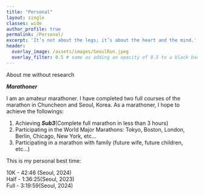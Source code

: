 ```yaml
---
title: "Personal"
layout: single
classes: wide
author_profile: true
permalink: /Personal/
excerpt: 'It’s not about the legs; it’s about the heart and the mind.'
header:
  overlay_image: /assets/images/SeoulRun.jpeg
  overlay_filter: 0.5 # same as adding an opacity of 0.5 to a black background
---
```

About me without research

**_Marathoner_**

I am an amateur marathoner. I have completed two full courses of the marathon in Chuncheon and Seoul, Korea. As a marathoner, I hope to achieve the followings: 

1. Achieving **_Sub3_**(Complete full marathon in less than 3 hours)
2. Participating in the World Major Marathons: Tokyo, Boston, London, Berlin, Chicago, New York, etc...
3. Participating in a marathon with family (future wife, future children, etc...)

This is my personal best time:

10K - 42:46 (Seoul, 2024)\
Half - 1:36:25(Seoul, 2023)\
Full - 3:19:59(Seoul, 2024)

